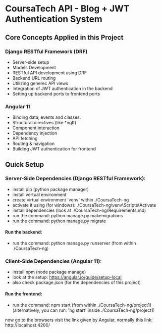 # CoursaTech API - Blog + JWT Authentication System
## Core Concepts Applied in this Project
### Django RESTful Framework (DRF)
- Server-side setup
- Models Development
- RESTful API development using DRF
- Backend URL routing
- Utilizing generec API views
- Integration of JWT authentication in the backend
- Setting up backend ports to frontend ports
### Angular 11
- Binding data, events and classes.
- Structural directives (like *ngIf)
- Component interaction
- Dependency injection 
- API fetching 
- Routing & navigation
- Building JWT authentication for frontend
## Quick Setup
### Server-Side Dependencies (Django RESTful Framework):
- install pip (python package manager)
- install vertual environment
- create virtual environment 'venv' within ./CoursaTech-ng 
- activate it using (for windows): .\CoursaTech-ng\venv\Scripts\Activate
- install dependencies (look at ./CoursaTech-ng/Requirements.md)
- run the command: python manage.py makemigrations 
- run the command: python manage.py migrate

#### Run the backend:
- run the command: python manage.py runserver (from within ./CoursaTech-ng)

### Client-Side Dependencies (Angular 11):
- install npm (node package manage)
- look at the setup: https://angular.io/guide/setup-local
- also check package.json (for the dependencies of this project)

#### Run the frontend:
- run the command: npm start (from within ./CoursaTech-ng/project1)
(alternatively, you can run: 'ng start' inside ./CoursaTech-ng/project1)

now go to the browsers visit the link given by Angular, normally this link: http://localhost:4200/

